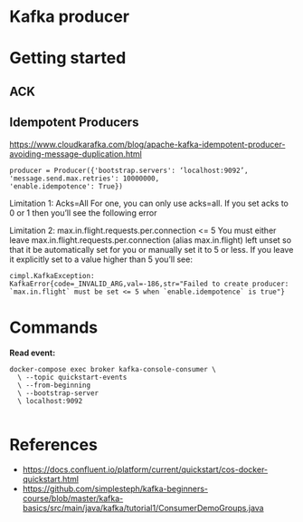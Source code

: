 # Kafka producer

# Getting started

## ACK

## Idempotent Producers
https://www.cloudkarafka.com/blog/apache-kafka-idempotent-producer-avoiding-message-duplication.html

```
producer = Producer({'bootstrap.servers': ‘localhost:9092’,
'message.send.max.retries': 10000000,
'enable.idempotence': True})
```

Limitation 1: Acks=All
For one, you can only use acks=all. If you set acks to 0 or 1 then you’ll see the following error

Limitation 2: max.in.flight.requests.per.connection <= 5
You must either leave max.in.flight.requests.per.connection (alias max.in.flight) left unset so that it be automatically set for you or manually set it to 5 or less. If you leave it explicitly set to a value higher than 5 you’ll see:

````
cimpl.KafkaException: KafkaError{code=_INVALID_ARG,val=-186,str="Failed to create producer: `max.in.flight` must be set <= 5 when `enable.idempotence` is true"}
````


# Commands

**Read event:**

```
docker-compose exec broker kafka-console-consumer \ 
  \ --topic quickstart-events 
  \ --from-beginning 
  \ --bootstrap-server 
  \ localhost:9092 
        
```

# References

- https://docs.confluent.io/platform/current/quickstart/cos-docker-quickstart.html
- https://github.com/simplesteph/kafka-beginners-course/blob/master/kafka-basics/src/main/java/kafka/tutorial1/ConsumerDemoGroups.java